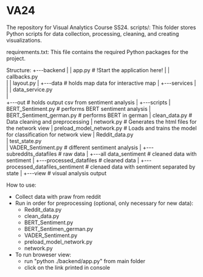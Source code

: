 # VA24
The repository for Visual Analytics Course SS24.
scripts/: This folder stores Python scripts for data collection, processing, cleaning, and creating visualizations.

requirements.txt: This file contains the required Python packages for the project.

Structure:
+---backend 
|   |   app.py                          # !Start the application here!
|   |   callbacks.py                    
|   |   layout.py
|   +---data                            # holds map data for interactive map
|   +---services
|   |   |   data_service.py   
|  
+---out                                 # holds output csv from sentiment analysis
|
+---scripts
|       BERT_Sentiment.py               # performs BERT sentiment analysis
|       BERT_Sentiment_german.py      # performs BERT in german
|       clean_data.py                   # Data cleaning and preprocessing
|       network.py                      # Generates the html files for the network view
|       preload_model_network.py        # Loads and trains the model for classification for network view
|       Reddit_data.py              
|       test_state.py   
|       VADER_Sentiment.py              # different sentiment analysis
|
+---subreddits_datafiles                # raw data
|   +---all data_sentiment              # cleaned data with sentiment
|   +---processed_datafiles             # cleaned data
|   +---processed_datafiles_sentiment   # clenaed data with sentiment separated by state
|
+---view                                # visual analysis output

How to use:
+ Collect data with praw from reddit
+ Run in order for preprocessing (optional, only necessary for new data):
    - Reddit_data.py
    - clean_data.py
    - BERT_Sentiment.py
    - BERT_Sentimen_german.py
    - VADER_Sentiment.py
    - preload_model_network.py
    - network.py
+ To run broweser view:
    - run "python ./backend/app.py" from main folder
    - click on the link printed in console
